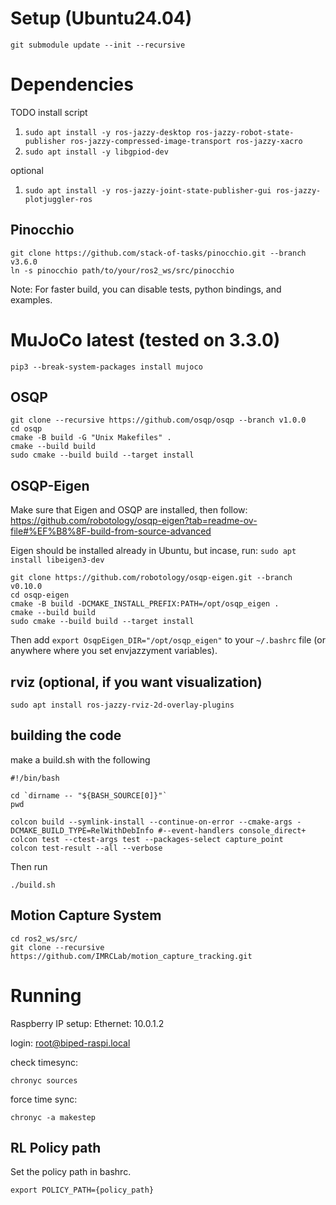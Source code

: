 # Setup (Ubuntu24.04)

`git submodule update --init --recursive`

# Dependencies

TODO install script

1. `sudo apt install -y ros-jazzy-desktop ros-jazzy-robot-state-publisher ros-jazzy-compressed-image-transport ros-jazzy-xacro`
1. `sudo apt install -y libgpiod-dev`

optional
1. `sudo apt install -y ros-jazzy-joint-state-publisher-gui ros-jazzy-plotjuggler-ros`

## Pinocchio
```
git clone https://github.com/stack-of-tasks/pinocchio.git --branch v3.6.0
ln -s pinocchio path/to/your/ros2_ws/src/pinocchio
```

Note: For faster build, you can disable tests, python bindings, and examples.

# MuJoCo latest (tested on 3.3.0)
```
pip3 --break-system-packages install mujoco
```

## OSQP
```
git clone --recursive https://github.com/osqp/osqp --branch v1.0.0
cd osqp
cmake -B build -G "Unix Makefiles" .
cmake --build build
sudo cmake --build build --target install
```

## OSQP-Eigen
Make sure that Eigen and OSQP are installed, then follow: https://github.com/robotology/osqp-eigen?tab=readme-ov-file#%EF%B8%8F-build-from-source-advanced

Eigen should be installed already in Ubuntu, but incase, run: `sudo apt install libeigen3-dev`
```
git clone https://github.com/robotology/osqp-eigen.git --branch v0.10.0
cd osqp-eigen
cmake -B build -DCMAKE_INSTALL_PREFIX:PATH=/opt/osqp_eigen .
cmake --build build
sudo cmake --build build --target install
```
Then add `export OsqpEigen_DIR="/opt/osqp_eigen"` to your `~/.bashrc` file (or anywhere where you set envjazzyment variables).

## rviz (optional, if you want visualization)
```
sudo apt install ros-jazzy-rviz-2d-overlay-plugins
```

## building the code
make a build.sh with the following
```
#!/bin/bash                                                                                      
                                                                                                 
cd `dirname -- "${BASH_SOURCE[0]}"`                                                              
pwd                                                                                              
                                                                                                 
colcon build --symlink-install --continue-on-error --cmake-args -DCMAKE_BUILD_TYPE=RelWithDebInfo #--event-handlers console_direct+
colcon test --ctest-args test --packages-select capture_point
colcon test-result --all --verbose
```

Then run
```
./build.sh
```

## Motion Capture System

```
cd ros2_ws/src/
git clone --recursive https://github.com/IMRCLab/motion_capture_tracking.git
```

# Running

Raspberry IP setup:
Ethernet: 10.0.1.2

login: root@biped-raspi.local

check timesync:
```
chronyc sources
```

force time sync:
```
chronyc -a makestep
```


## RL Policy path

Set the policy path in bashrc.
```
export POLICY_PATH={policy_path}
```
